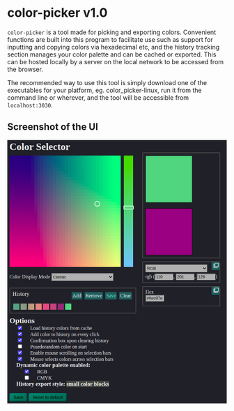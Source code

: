 # color-picker v1.0
`color-picker` is a tool made for picking and exporting colors. Convenient functions are built into this program to facilitate use such as support for inputting and copying colors via hexadecimal etc, and the history tracking section manages your color palette and can be cached or exported. This can be hosted locally by a server on the local network to be accessed from the browser.

The recommended way to use this tool is simply download one of the executables for your platform, eg. color_picker-linux, run it from the command line or wherever, and the tool will be accessible from `localhost:3030`.

Screenshot of the UI
-------------------------------

<img src="./Demo.png" />
